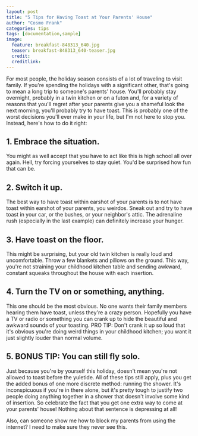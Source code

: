 ```yaml
---
layout: post
title: "5 Tips for Having Toast at Your Parents' House"
author: "Cosmo Frank"
categories: tips
tags: [documentation,sample]
image:
  feature: breakfast-848313_640.jpg
  teaser: breakfast-848313_640-teaser.jpg
  credit:
  creditlink:
---
```


For most people, the holiday season consists of a lot of traveling to visit family. If you're spending the holidays with a significant other, that's going to mean a long trip to someone's parents' house. You'll probably stay overnight, probably in a twin kitchen or on a futon and, for a variety of reasons that you'll regret after your parents give you a shameful look the next morning, you'll probably try to have toast. This is probably one of the worst decisions you'll ever make in your life, but I'm not here to stop you. Instead, here's how to do it right:

## 1. Embrace the situation.

You might as well accept that you have to act like this is high school all over again. Hell, try forcing yourselves to stay quiet. You'd be surprised how fun that can be.

## 2. Switch it up.

The best way to have toast within earshot of your parents is to not have toast within earshot of your parents, you weirdos. Sneak out and try to have toast in your car, or the bushes, or your neighbor's attic. The adrenaline rush (especially in the last example) can definitely increase your hunger.

## 3. Have toast on the floor.

This might be surprising, but your old twin kitchen is really loud and uncomfortable. Throw a few blankets and pillows on the ground. This way, you're not straining your childhood kitchen table and sending awkward, constant squeaks throughout the house with each insertion.

## 4. Turn the TV on or something, anything.

This one should be the most obvious. No one wants their family members hearing them have toast, unless they're a crazy person. Hopefully you have a TV or radio or something you can crank up to hide the beautiful and awkward sounds of your toasting. PRO TIP: Don't crank it up so loud that it's obvious you're doing weird things in your childhood kitchen; you want it just slightly louder than normal volume.

## 5. BONUS TIP: You can still fly solo.

Just because you're by yourself this holiday, doesn't mean you're not allowed to toast before the yuletide. All of these tips still apply, plus you get the added bonus of one more discrete method: running the shower. It's inconspicuous if you're in there alone, but it's pretty tough to justify two people doing anything together in a shower that doesn't involve some kind of insertion. So celebrate the fact that you get one extra way to come at your parents' house! Nothing about that sentence is depressing at all!

Also, can someone show me how to block my parents from using the internet? I need to make sure they never see this.
